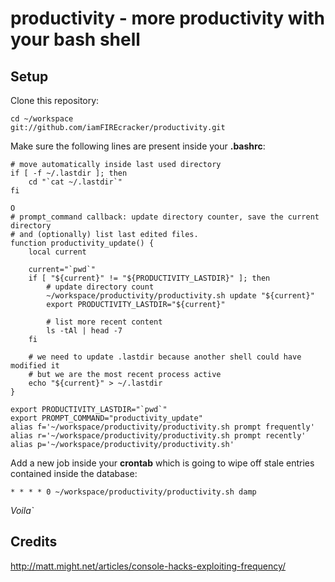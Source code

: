 # productivity - more productivity with your bash shell

## Setup

Clone this repository:

    cd ~/workspace
    git://github.com/iamFIREcracker/productivity.git

Make sure the following lines are present inside your **.bashrc**:

    # move automatically inside last used directory
    if [ -f ~/.lastdir ]; then
        cd "`cat ~/.lastdir`"
    fi

    O
    # prompt_command callback: update directory counter, save the current directory
    # and (optionally) list last edited files.
    function productivity_update() {
        local current

        current="`pwd`"
        if [ "${current}" != "${PRODUCTIVITY_LASTDIR}" ]; then
            # update directory count
            ~/workspace/productivity/productivity.sh update "${current}"
            export PRODUCTIVITY_LASTDIR="${current}"

            # list more recent content
            ls -tAl | head -7
        fi

        # we need to update .lastdir because another shell could have modified it
        # but we are the most recent process active
        echo "${current}" > ~/.lastdir
    }

    export PRODUCTIVITY_LASTDIR="`pwd`"
    export PROMPT_COMMAND="productivity_update"
    alias f='~/workspace/productivity/productivity.sh prompt frequently'
    alias r='~/workspace/productivity/productivity.sh prompt recently'
    alias p='~/workspace/productivity/productivity.sh'

Add a new job inside your **crontab** which is going to wipe off stale entries
contained inside the database:

    * * * * 0 ~/workspace/productivity/productivity.sh damp

*Voila`*

## Credits
http://matt.might.net/articles/console-hacks-exploiting-frequency/
